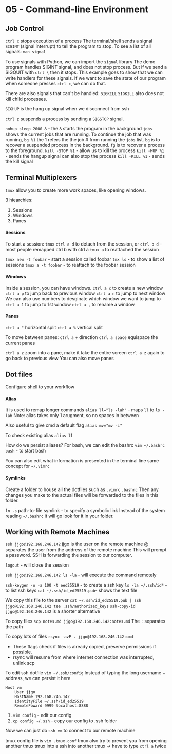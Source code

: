 # 05 - Command-line Environment

## Job Control

`ctrl c` stops execution of a process
The terminal/shell sends a signal `SIGINT` (signal interrupt) to tell the program to stop.
To see a list of all signals: `man signal`

To use signals with Python, we can import the `signal` library
The demo program handles SIGINT signal, and does not stop process.
But if we send a SIGQUIT with `ctrl \` then it stops.
This example goes to show that we can write handlers for these signals. If we want to save the state of our program when someone presses `ctrl c`, we can do that.

There are also signals that can't be handled: `SIGKILL`
`SIGKILL` also does not kill child processes.

`SIGHUP` is the hang up signal when we disconnect from ssh

`ctrl z` suspends a process by sending a `SIGSTOP` signal.

`nohup sleep 2000 &` - the `&` starts the program in the background
`jobs` shows the current jobs that are running.
To continue the job that was running, `bg %1` the 1 refers the the job # from running the `jobs` list.
`bg` is to recover a suspended process in the background.
`fg` is to recover a process to the foreground.
`kill -STOP %1` - allow us to kill the process
`kill -HUP %1` - sends the hangup signal can also stop the process
`kill -KILL %1` - sends the kill signal

## Terminal Multiplexers

`tmux` allow you to create more work spaces, like opening windows.

3 hiearchies:

1. Sessions
2. Windows
3. Panes

#### Sessions

To start a session: `tmux`
`ctrl a d` to detach from the session, or `ctrl b d` - most people remapped ctrl b with ctrl a
`tmux a` to reattached the session

`tmux new -t foobar` - start a session called foobar
`tmx ls` - to show a list of sessions
`tmux a -t foobar` - to reattach to the foobar session

#### Windows

Inside a session, you can have windows.
`ctrl a c` to create a new window
`ctrl a p` to jump back to previous window
`ctrl a n` to jump to next window
We can also use numbers to desginate which window we want to jump to
`ctrl a 1` to jump to 1st window
`ctrl a ,` to rename a window

#### Panes

`ctrl a "` horizontal split
`ctrl a %` vertical split

To move between panes: `ctrl a` + direction
`ctrl a space` equispace the current panes

`ctrl a z` zoom into a pane, make it take the entire screen
`ctrl a z` again to go back to previous view
You can also move panes

## Dot files

Configure shell to your workflow

#### Alias

It is used to remap longer commands
`alias ll="ls -lah"` - maps `ll` to `ls -lah`
Note: alias takes only 1 arugment, so no spaces in between

Also useful to give cmd a default flag
`alias mv="mv -i"`

To check existing alias
`alias ll`

How do we persist aliases?
For bash, we can edit the bashrc `vim ~/.bashrc`
`bash` - to start bash

You can also edit what information is presented in the terminal line
same concept for `~/.vimrc`

#### Symlinks

Create a folder to house all the dotfiles such as `.vimrc` `.bashrc`
Then any changes you make to the actual files will be forwarded to the files in this folder.

`ln -s` path-to-file symlink - to specify a symbolic link
Instead of the system reading `~/.bashrc` it will go look for it in your folder.

## Working with Remote Machines

`ssh jjgo@192.168.246.142`
jjgo is the user on the remote machine
@ separates the user from the address of the remote machine
This will prompt a password.
SSH is forwarding the session to our computer.

`logout` - will close the session

`ssh jjgo@192.168.246.142 ls -la` - will execute the command remotely

`ssh-keygen -o -a 100 -t eed25519` - to create a ssh key
`ls -la ~/.ssh/id*` - to list ssh keys
`cat ~/.ssh/id_ed25519.pub`- shows the text file

We copy this file to the server
`cat ~/.ssh/id_ed25519.pub | ssh jjgo@192.168.246.142 tee .ssh/authorized_keys`
`ssh-copy-id jjgo@192.168.246.142` is a shorter alternative

To copy files
`scp notes.md jjgo@192.168.246.142:notes.md`
The `:` separates the path

To copy lots of files
`rsync -avP . jjgo@192.168.246.142:cmd`

-   These flags check if files is already copied, preserve permissions if possible.
-   rsync will resume from where internet connection was interrupted, unlink scp

To edit ssh dotfile
`vim ~/.ssh/config`
Instead of typing the long username + address, we can persist it here

```ssh
Host vm
    User jjgo
    HostName 192.168.246.142
    IdentityFile ~/.ssh/id_ed25519
    RemoteFoward 9999 localhost:8888
```

1. `vim config` - edit our config
2. `cp config ~/.ssh` - copy our config to .ssh folder

Now we can just do `ssh vm` to connect to our remote machine

tmux config file is `vim .tmux.conf`
tmux also try to prevent you from opening another tmux
tmux into a ssh into another tmux -> have to type `ctrl a` twice
